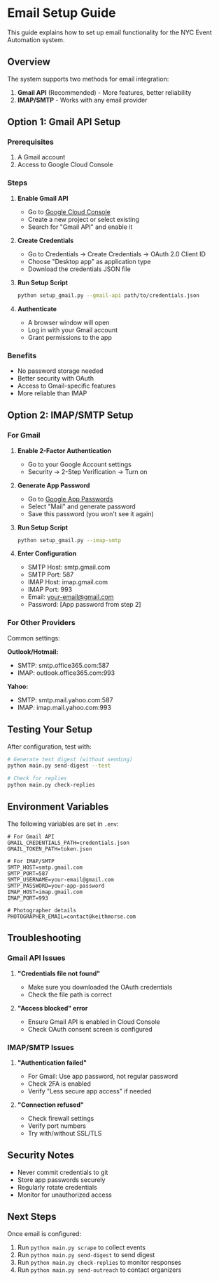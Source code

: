 # Email Setup Guide

This guide explains how to set up email functionality for the NYC Event Automation system.

## Overview

The system supports two methods for email integration:

1. **Gmail API** (Recommended) - More features, better reliability
2. **IMAP/SMTP** - Works with any email provider

## Option 1: Gmail API Setup

### Prerequisites

1. A Gmail account
2. Access to Google Cloud Console

### Steps

1. **Enable Gmail API**
   - Go to [Google Cloud Console](https://console.cloud.google.com/)
   - Create a new project or select existing
   - Search for "Gmail API" and enable it

2. **Create Credentials**
   - Go to Credentials → Create Credentials → OAuth 2.0 Client ID
   - Choose "Desktop app" as application type
   - Download the credentials JSON file

3. **Run Setup Script**
   ```bash
   python setup_gmail.py --gmail-api path/to/credentials.json
   ```

4. **Authenticate**
   - A browser window will open
   - Log in with your Gmail account
   - Grant permissions to the app

### Benefits
- No password storage needed
- Better security with OAuth
- Access to Gmail-specific features
- More reliable than IMAP

## Option 2: IMAP/SMTP Setup

### For Gmail

1. **Enable 2-Factor Authentication**
   - Go to your Google Account settings
   - Security → 2-Step Verification → Turn on

2. **Generate App Password**
   - Go to [Google App Passwords](https://myaccount.google.com/apppasswords)
   - Select "Mail" and generate password
   - Save this password (you won't see it again)

3. **Run Setup Script**
   ```bash
   python setup_gmail.py --imap-smtp
   ```

4. **Enter Configuration**
   - SMTP Host: smtp.gmail.com
   - SMTP Port: 587
   - IMAP Host: imap.gmail.com
   - IMAP Port: 993
   - Email: your-email@gmail.com
   - Password: [App password from step 2]

### For Other Providers

Common settings:

**Outlook/Hotmail:**
- SMTP: smtp.office365.com:587
- IMAP: outlook.office365.com:993

**Yahoo:**
- SMTP: smtp.mail.yahoo.com:587
- IMAP: imap.mail.yahoo.com:993

## Testing Your Setup

After configuration, test with:

```bash
# Generate test digest (without sending)
python main.py send-digest --test

# Check for replies
python main.py check-replies
```

## Environment Variables

The following variables are set in `.env`:

```env
# For Gmail API
GMAIL_CREDENTIALS_PATH=credentials.json
GMAIL_TOKEN_PATH=token.json

# For IMAP/SMTP
SMTP_HOST=smtp.gmail.com
SMTP_PORT=587
SMTP_USERNAME=your-email@gmail.com
SMTP_PASSWORD=your-app-password
IMAP_HOST=imap.gmail.com
IMAP_PORT=993

# Photographer details
PHOTOGRAPHER_EMAIL=contact@keithmorse.com
```

## Troubleshooting

### Gmail API Issues

1. **"Credentials file not found"**
   - Make sure you downloaded the OAuth credentials
   - Check the file path is correct

2. **"Access blocked" error**
   - Ensure Gmail API is enabled in Cloud Console
   - Check OAuth consent screen is configured

### IMAP/SMTP Issues

1. **"Authentication failed"**
   - For Gmail: Use app password, not regular password
   - Check 2FA is enabled
   - Verify "Less secure app access" if needed

2. **"Connection refused"**
   - Check firewall settings
   - Verify port numbers
   - Try with/without SSL/TLS

## Security Notes

- Never commit credentials to git
- Store app passwords securely
- Regularly rotate credentials
- Monitor for unauthorized access

## Next Steps

Once email is configured:

1. Run `python main.py scrape` to collect events
2. Run `python main.py send-digest` to send digest
3. Run `python main.py check-replies` to monitor responses
4. Run `python main.py send-outreach` to contact organizers